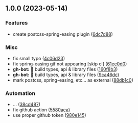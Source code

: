 ## 1.0.0 (2023-05-14)


### Features

* create postcss-spring-easing plugin ([6dc7d88](https://github.com/okikio/postcss-spring-easing/commit/6dc7d88280a29ccdd7848ed37d05826ad32539b0))


### Misc

* fix small typo ([4c06d23](https://github.com/okikio/postcss-spring-easing/commit/4c06d23b66bd1e4cc9692602c99cb77c065840bd))
* fix spring-easing gif not appearing [skip ci] ([61ee0d0](https://github.com/okikio/postcss-spring-easing/commit/61ee0d0d7087694cc40c253f325fb1f907cf4cfe))
* **gh-bot:** :rocket: build types, api & library files ([160f8b3](https://github.com/okikio/postcss-spring-easing/commit/160f8b34d5a1d30d68a310b8f478f0303757767e))
* **gh-bot:** :rocket: build types, api & library files ([9ca46dc](https://github.com/okikio/postcss-spring-easing/commit/9ca46dcdf9cda9a6143ae2fe2e699b65366fc233))
* mark postcss, spring-easing, etc... as external ([88db1c0](https://github.com/okikio/postcss-spring-easing/commit/88db1c0dcb008d84dc9e9b6cc1d873def0cd80c1))


### Automation

* ... ([38cd487](https://github.com/okikio/postcss-spring-easing/commit/38cd487460b9efcc53b79df621fe5826d1a00f53))
* fix github action ([5580aea](https://github.com/okikio/postcss-spring-easing/commit/5580aea66e778e4552a310987c4d717aa5fe11c8))
* use proper github token ([980e145](https://github.com/okikio/postcss-spring-easing/commit/980e145d6e28e61b7fe01c852acd4edc965bfdcb))
